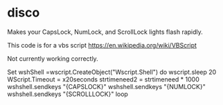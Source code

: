 # disco
Makes your CapsLock, NumLock, and ScrollLock lights flash rapidly.



This code is for a vbs script https://en.wikipedia.org/wiki/VBScript


Not currently working correctly.



Set wshShell =wscript.CreateObject("Wscript.Shell")
do
wscript.sleep 20
WScript.Timeout = x20seconds
strtimeneed2 = strtimeneed * 1000
wshshell.sendkeys "{CAPSLOCK}"
wshshell.sendkeys "{NUMLOCK}"
wshshell.sendkeys "{SCROLLLOCK}"
loop
